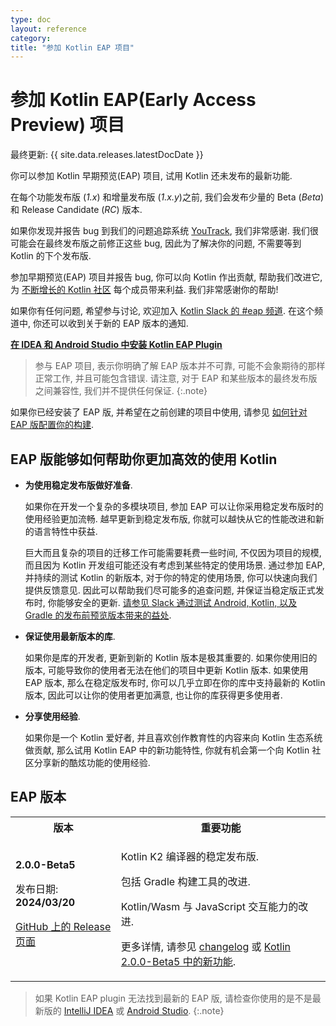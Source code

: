 ```yaml
---
type: doc
layout: reference
category:
title: "参加 Kotlin EAP 项目"
---
```


# 参加 Kotlin EAP(Early Access Preview) 项目

最终更新: {{ site.data.releases.latestDocDate }}

你可以参加 Kotlin 早期预览(EAP) 项目, 试用 Kotlin 还未发布的最新功能.

在每个功能发布版 (_1.x_) 和增量发布版 (_1.x.y_)之前, 我们会发布少量的 Beta (_Beta_) 和 Release Candidate (_RC_) 版本.

如果你发现并报告 bug 到我们的问题追踪系统 [YouTrack](https://kotl.in/issue), 我们非常感谢.
我们很可能会在最终发布版之前修正这些 bug, 因此为了解决你的问题, 不需要等到 Kotlin 的下个发布版.

参加早期预览(EAP) 项目并报告 bug, 你可以向 Kotlin 作出贡献, 帮助我们改进它,
为 [不断增长的 Kotlin 社区](https://kotlinlang.org/community/) 每个成员带来利益.
我们非常感谢你的帮助!

如果你有任何问题, 希望参与讨论, 欢迎加入 [Kotlin Slack 的 #eap 频道](https://app.slack.com/client/T09229ZC6/C0KLZSCHF).
在这个频道中, 你还可以收到关于新的 EAP 版本的通知.

**[在 IDEA 和 Android Studio 中安装 Kotlin EAP Plugin](install-eap-plugin.html)**

> 参与 EAP 项目, 表示你明确了解 EAP 版本并不可靠, 可能不会象期待的那样正常工作, 并且可能包含错误.
> 请注意, 对于 EAP 和某些版本的最终发布版之间兼容性, 我们并不提供任何保证.
{:.note}

如果你已经安装了 EAP 版, 并希望在之前创建的项目中使用,
请参见 [如何针对 EAP 版配置你的构建](configure-build-for-eap.html).

## EAP 版能够如何帮助你更加高效的使用 Kotlin

* **为使用稳定发布版做好准备**.

  如果你在开发一个复杂的多模块项目, 参加 EAP 可以让你采用稳定发布版时的使用经验更加流畅.
  越早更新到稳定发布版, 你就可以越快从它的性能改进和新的语言特性中获益.

  巨大而且复杂的项目的迁移工作可能需要耗费一些时间, 不仅因为项目的规模, 而且因为 Kotlin 开发组可能还没有考虑到某些特定的使用场景.
  通过参加 EAP, 并持续的测试 Kotlin 的新版本, 对于你的特定的使用场景, 你可以快速向我们提供反馈意见.
  因此可以帮助我们尽可能多的追查问题, 并保证当稳定版正式发布时, 你能够安全的更新.
  [请参见 Slack 通过测试 Android, Kotlin, 以及 Gradle 的发布前预览版本带来的益处](https://slack.engineering/shadow-jobs/).

* **保证使用最新版本的库**.

  如果你是库的开发者, 更新到新的 Kotlin 版本是极其重要的.
  如果你使用旧的版本, 可能导致你的使用者无法在他们的项目中更新 Kotlin 版本.
  如果使用 EAP 版本, 那么在稳定版发布时, 你可以几乎立即在你的库中支持最新的 Kotlin 版本,
  因此可以让你的使用者更加满意, 也让你的库获得更多使用者.

* **分享使用经验**.

  如果你是一个 Kotlin 爱好者, 并且喜欢创作教育性的内容来向 Kotlin 生态系统做贡献,
  那么试用 Kotlin EAP 中的新功能特性, 你就有机会第一个向 Kotlin 社区分享新的酷炫功能的使用经验.

## EAP 版本

<table>
    <tr>
        <th>版本</th>
        <th>重要功能</th>
    </tr>
    <tr>
        <td><strong>2.0.0-Beta5</strong>
            <p>发布日期: <strong>2024/03/20</strong></p>
            <p><a href="https://github.com/JetBrains/kotlin/releases/tag/v2.0.0-Beta4" target="_blank">GitHub 上的 Release 页面</a></p>
        </td>
        <td>
            <p>Kotlin K2 编译器的稳定发布版.</p>
            <p>包括 Gradle 构建工具的改进.</p>
            <p>Kotlin/Wasm 与 JavaScript 交互能力的改进.</p>
            <p>更多详情, 请参见 <a href="https://github.com/JetBrains/kotlin/releases/tag/v2.0.0-Beta5">changelog</a> 或 <a href="whatsnew-eap.html">Kotlin 2.0.0-Beta5 中的新功能</a>.</p>
        </td>
    </tr>
</table>

> 如果 Kotlin EAP plugin 无法找到最新的 EAP 版, 请检查你使用的是不是最新版的 [IntelliJ IDEA](https://www.jetbrains.com/help/idea/update.html)
> 或 [Android Studio](https://developer.android.com/studio/intro/update).
{:.note}
